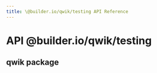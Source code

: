 ```yaml
---
title: \@builder.io/qwik/testing API Reference
---
```


# **API** @builder.io/qwik/testing

## qwik package
